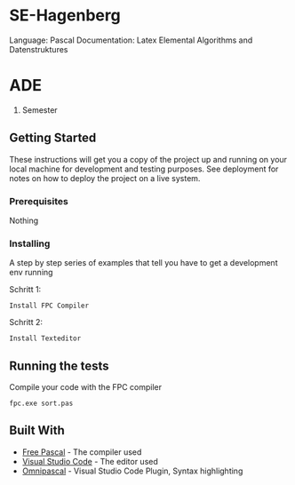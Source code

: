 # SE-Hagenberg
Language: Pascal
Documentation: Latex
Elemental Algorithms and Datenstruktures

# ADE

1. Semester

## Getting Started

These instructions will get you a copy of the project up and running on your local machine for development and testing purposes. See deployment for notes on how to deploy the project on a live system.

### Prerequisites

Nothing


### Installing

A step by step series of examples that tell you have to get a development env running

Schritt 1:

```
Install FPC Compiler
```

Schritt 2:

```
Install Texteditor
```


## Running the tests

Compile your code with the FPC compiler

```
fpc.exe sort.pas
```

## Built With

* [Free Pascal](http://www.freepascal.org/) - The compiler used
* [Visual Studio Code](https://code.visualstudio.com) - The editor used
* [Omnipascal](http://www.omnipascal.com/) - Visual Studio Code Plugin, Syntax highlighting
